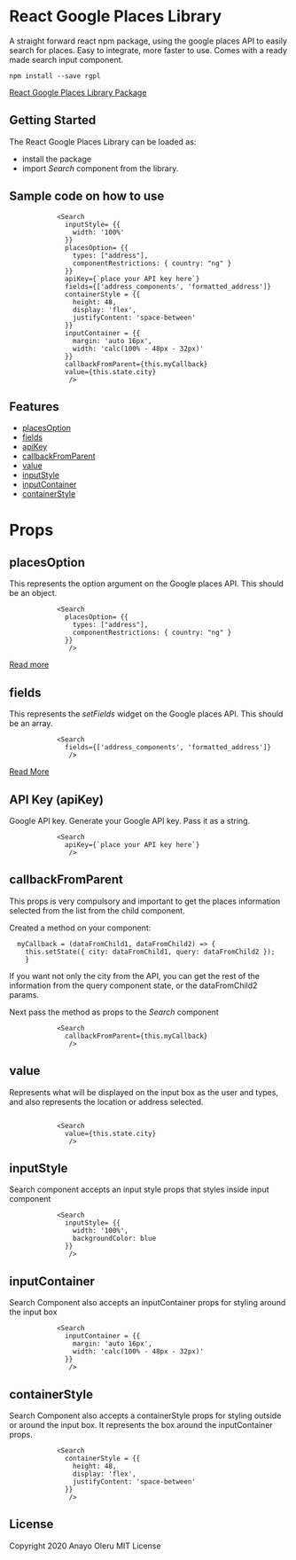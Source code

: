 # React Google Places Library
A straight forward react npm package, using the google places API to easily search for places. Easy to integrate, more faster to use. Comes with a ready made search input component.


```
npm install --save rgpl
```

[React Google Places Library Package](https://www.npmjs.com/package/rgpl)

## Getting Started

The React Google Places Library can be loaded as:

-   install the package
-   import *Search* component from the library.


## Sample code on how to use

```
            <Search 
              inputStyle= {{
                width: '100%'
              }}
              placesOption= {{
                types: ["address"],
                componentRestrictions: { country: "ng" }
              }}
              apiKey={`place your API key here`}
              fields={['address_components', 'formatted_address']} 
              containerStyle = {{
                height: 48,
                display: 'flex',
                justifyContent: 'space-between'            
              }}
              inputContainer = {{
                margin: 'auto 16px',
                width: 'calc(100% - 48px - 32px)'
              }}
              callbackFromParent={this.myCallback}
              value={this.state.city}
               />
```


## Features

- [placesOption](#placesOption)
- [fields](#fields)
- [apiKey](#apiKey)
- [callbackFromParent](#callbackFromParent)
- [value](#value)
- [inputStyle](#inputStyle)
- [inputContainer](#inputContainer)
- [containerStyle](#containerStyle)



# Props

## placesOption
This represents the option argument on the Google places API. This should be an object.

```
            <Search 
              placesOption= {{
                types: ["address"],
                componentRestrictions: { country: "ng" }
              }}
               />
```

[Read more](https://developers.google.com/maps/documentation/javascript/places-autocomplete#add_autocomplete)


## fields
This represents the *setFields* widget on the Google places API. This should be an array.

```
            <Search 
              fields={['address_components', 'formatted_address']} 
               />
```

[Read More](https://developers.google.com/maps/documentation/javascript/reference/places-widget#Autocomplete.setFields)


## API Key (apiKey)
Google API key. Generate your Google API key. Pass it as a string.

```
            <Search 
              apiKey={`place your API key here`}
               />
```


## callbackFromParent
This props is very compulsory and important to get the places information selected from the list from the child component.

Created a method on your component:

```
  myCallback = (dataFromChild1, dataFromChild2) => {
    this.setState({ city: dataFromChild1, query: dataFromChild2 });
    }
```

If you want not only the city from the API, you can get the rest of the information from the query component state, or the dataFromChild2 params.

Next pass the method as props to the *Search* component

```
            <Search 
              callbackFromParent={this.myCallback}
               />
```


## value
Represents what will be displayed on the input box as the user and types, and also represents the location or address selected.

```

            <Search 
              value={this.state.city}
               />
```


## inputStyle
Search component accepts an input style props that styles inside input component

```
            <Search 
              inputStyle= {{
                width: '100%',
                backgroundColor: blue
              }}
               />
```

## inputContainer
Search Component also accepts an inputContainer props for styling around the input box

```
            <Search 
              inputContainer = {{
                margin: 'auto 16px',
                width: 'calc(100% - 48px - 32px)'
              }}
               />

```

## containerStyle 
Search Component also accepts a containerStyle props for styling outside or around the input box. It represents
the box around the inputContainer props.

```
            <Search 
              containerStyle = {{
                height: 48,
                display: 'flex',
                justifyContent: 'space-between'            
              }}
               />
```

## License

Copyright 2020 Anayo Oleru
MIT License

